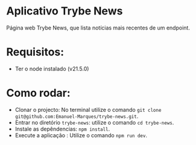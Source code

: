 # Aplicativo Trybe News

Página web Trybe News, que lista notícias mais recentes de um endpoint.

# Requisitos:
- Ter o node instalado (v21.5.0)

# Como rodar: 
- Clonar o projecto: No terminal utilize o comando  `git clone git@github.com:Emanuel-Marques/trybe-news.git`.
- Entrar no diretório `trybe-news`: utilize o comando `cd trybe-news`.
- Instale as depêndencias: `npm install`.
- Execute a aplicação : Utilize o comando `npm run dev`.
